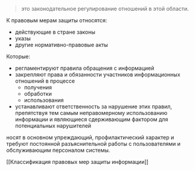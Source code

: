 
> это законодательное регулирование отношений в этой области.

К правовым мерам защиты относятся:

- действующие в стране законы
- указы
- другие нормативно-правовые акты

Которые:
- регламентируют правила обращения с информацией
- закрепляют права и обязанности участников информационных отношений в процессе
    - получения
    - обработки
    - использования
- устанавливают ответственность за нарушение этих правил, препятствуя тем самым неправомерному использованию информации и являющиеся сдерживающим фактором для потенциальных нарушителей

носят в основном упреждающий, профилактический характер и требуют постоянной разъяснительной работы с пользователями и обслуживающим персоналом системы.


[[Классификация правовых мер защиты информации]]
